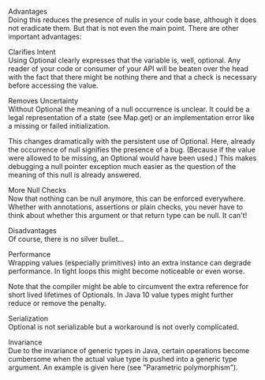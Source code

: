 Advantages    
Doing this reduces the presence of nulls in your code base, although it does not eradicate them. But that is not even the main point. There are other important advantages:

Clarifies Intent      
Using Optional clearly expresses that the variable is, well, optional. Any reader of your code or consumer of your API will be beaten over the head with the fact that there might be nothing there and that a check is necessary before accessing the value.

Removes Uncertainty     
Without Optional the meaning of a null occurrence is unclear. It could be a legal representation of a state (see Map.get) or an implementation error like a missing or failed initialization.

This changes dramatically with the persistent use of Optional. Here, already the occurrence of null signifies the presence of a bug. (Because if the value were allowed to be missing, an Optional would have been used.) This makes debugging a null pointer exception much easier as the question of the meaning of this null is already answered.

More Null Checks    
Now that nothing can be null anymore, this can be enforced everywhere. Whether with annotations, assertions or plain checks, you never have to think about whether this argument or that return type can be null. It can't!

Disadvantages   
Of course, there is no silver bullet...

Performance     
Wrapping values (especially primitives) into an extra instance can degrade performance. In tight loops this might become noticeable or even worse.

Note that the compiler might be able to circumvent the extra reference for short lived lifetimes of Optionals. In Java 10 value types might further reduce or remove the penalty.

Serialization     
Optional is not serializable but a workaround is not overly complicated.

Invariance      
Due to the invariance of generic types in Java, certain operations become cumbersome when the actual value type is pushed into a generic type argument. An example is given here (see "Parametric polymorphism").
